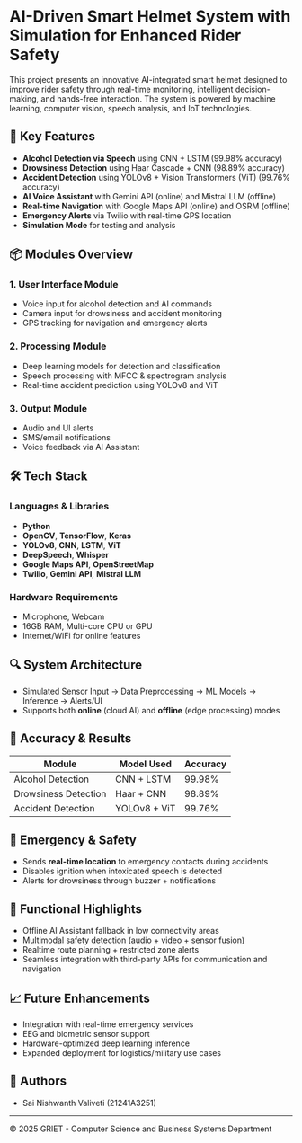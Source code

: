# AI-Driven Smart Helmet System with Simulation for Enhanced Rider Safety

This project presents an innovative AI-integrated smart helmet designed to improve rider safety through real-time monitoring, intelligent decision-making, and hands-free interaction. The system is powered by machine learning, computer vision, speech analysis, and IoT technologies.

## 🧠 Key Features

- **Alcohol Detection via Speech** using CNN + LSTM (99.98% accuracy)
- **Drowsiness Detection** using Haar Cascade + CNN (98.89% accuracy)
- **Accident Detection** using YOLOv8 + Vision Transformers (ViT) (99.76% accuracy)
- **AI Voice Assistant** with Gemini API (online) and Mistral LLM (offline)
- **Real-time Navigation** with Google Maps API (online) and OSRM (offline)
- **Emergency Alerts** via Twilio with real-time GPS location
- **Simulation Mode** for testing and analysis

## 📦 Modules Overview

### 1. User Interface Module
- Voice input for alcohol detection and AI commands
- Camera input for drowsiness and accident monitoring
- GPS tracking for navigation and emergency alerts

### 2. Processing Module
- Deep learning models for detection and classification
- Speech processing with MFCC & spectrogram analysis
- Real-time accident prediction using YOLOv8 and ViT

### 3. Output Module
- Audio and UI alerts
- SMS/email notifications
- Voice feedback via AI Assistant

## 🛠️ Tech Stack

### Languages & Libraries
- **Python**
- **OpenCV**, **TensorFlow**, **Keras**
- **YOLOv8**, **CNN**, **LSTM**, **ViT**
- **DeepSpeech**, **Whisper**
- **Google Maps API**, **OpenStreetMap**
- **Twilio**, **Gemini API**, **Mistral LLM**

### Hardware Requirements
- Microphone, Webcam
- 16GB RAM, Multi-core CPU or GPU
- Internet/WiFi for online features

## 🔍 System Architecture

- Simulated Sensor Input → Data Preprocessing → ML Models → Inference → Alerts/UI
- Supports both **online** (cloud AI) and **offline** (edge processing) modes

## 🧪 Accuracy & Results

| Module                | Model Used          | Accuracy   |
|----------------------|---------------------|------------|
| Alcohol Detection     | CNN + LSTM          | 99.98%     |
| Drowsiness Detection  | Haar + CNN          | 98.89%     |
| Accident Detection    | YOLOv8 + ViT        | 99.76%     |

## 📍 Emergency & Safety

- Sends **real-time location** to emergency contacts during accidents
- Disables ignition when intoxicated speech is detected
- Alerts for drowsiness through buzzer + notifications

## 🧩 Functional Highlights

- Offline AI Assistant fallback in low connectivity areas
- Multimodal safety detection (audio + video + sensor fusion)
- Realtime route planning + restricted zone alerts
- Seamless integration with third-party APIs for communication and navigation

## 📈 Future Enhancements

- Integration with real-time emergency services
- EEG and biometric sensor support
- Hardware-optimized deep learning inference
- Expanded deployment for logistics/military use cases

## 📑 Authors
 
- Sai Nishwanth Valiveti (21241A3251)  

---

© 2025 GRIET - Computer Science and Business Systems Department
